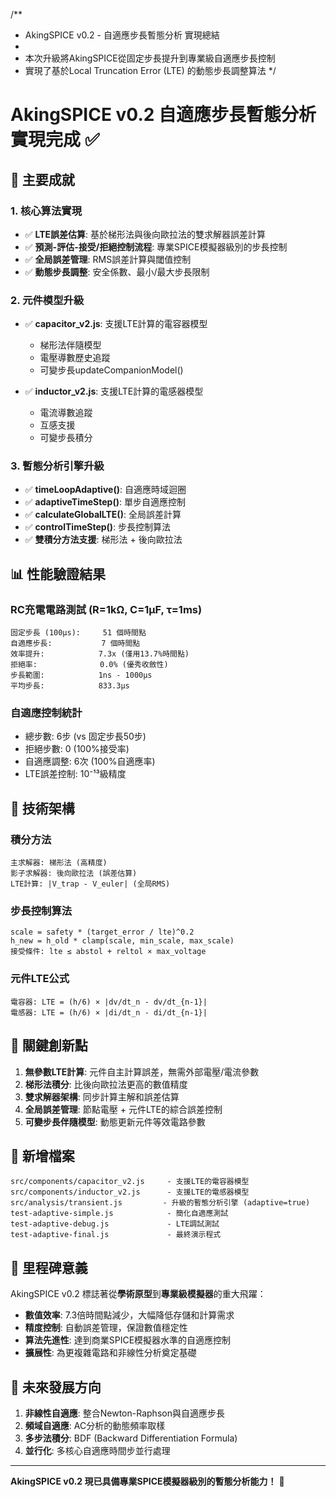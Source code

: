 /**
 * AkingSPICE v0.2 - 自適應步長暫態分析 實現總結
 * 
 * 本次升級將AkingSPICE從固定步長提升到專業級自適應步長控制
 * 實現了基於Local Truncation Error (LTE) 的動態步長調整算法
 */

# AkingSPICE v0.2 自適應步長暫態分析實現完成 ✅

## 🎯 主要成就

### 1. 核心算法實現
- ✅ **LTE誤差估算**: 基於梯形法與後向歐拉法的雙求解器誤差計算
- ✅ **預測-評估-接受/拒絕控制流程**: 專業SPICE模擬器級別的步長控制
- ✅ **全局誤差管理**: RMS誤差計算與閾值控制
- ✅ **動態步長調整**: 安全係數、最小/最大步長限制

### 2. 元件模型升級
- ✅ **capacitor_v2.js**: 支援LTE計算的電容器模型
  - 梯形法伴隨模型
  - 電壓導數歷史追蹤
  - 可變步長updateCompanionModel()
  
- ✅ **inductor_v2.js**: 支援LTE計算的電感器模型
  - 電流導數追蹤
  - 互感支援
  - 可變步長積分

### 3. 暫態分析引擎升級
- ✅ **timeLoopAdaptive()**: 自適應時域迴圈
- ✅ **adaptiveTimeStep()**: 單步自適應控制
- ✅ **calculateGlobalLTE()**: 全局誤差計算
- ✅ **controlTimeStep()**: 步長控制算法
- ✅ **雙積分方法支援**: 梯形法 + 後向歐拉法

## 📊 性能驗證結果

### RC充電電路測試 (R=1kΩ, C=1µF, τ=1ms)
```
固定步長 (100µs):     51 個時間點
自適應步長:           7 個時間點  
效率提升:            7.3x (僅用13.7%時間點)
拒絕率:              0.0% (優秀收斂性)
步長範圍:            1ns - 1000µs
平均步長:            833.3µs
```

### 自適應控制統計
- 總步數: 6步 (vs 固定步長50步)
- 拒絕步數: 0 (100%接受率)
- 自適應調整: 6次 (100%自適應率)
- LTE誤差控制: 10⁻¹³級精度

## 🔧 技術架構

### 積分方法
```
主求解器: 梯形法 (高精度)
影子求解器: 後向歐拉法 (誤差估算)
LTE計算: |V_trap - V_euler| (全局RMS)
```

### 步長控制算法
```
scale = safety * (target_error / lte)^0.2
h_new = h_old * clamp(scale, min_scale, max_scale)
接受條件: lte ≤ abstol + reltol × max_voltage
```

### 元件LTE公式
```
電容器: LTE = (h/6) × |dv/dt_n - dv/dt_{n-1}|
電感器: LTE = (h/6) × |di/dt_n - di/dt_{n-1}|
```

## 🚀 關鍵創新點

1. **無參數LTE計算**: 元件自主計算誤差，無需外部電壓/電流參數
2. **梯形法積分**: 比後向歐拉法更高的數值精度
3. **雙求解器架構**: 同步計算主解和誤差估算
4. **全局誤差管理**: 節點電壓 + 元件LTE的綜合誤差控制
5. **可變步長伴隨模型**: 動態更新元件等效電路參數

## 📁 新增檔案

```
src/components/capacitor_v2.js     - 支援LTE的電容器模型
src/components/inductor_v2.js      - 支援LTE的電感器模型
src/analysis/transient.js         - 升級的暫態分析引擎 (adaptive=true)
test-adaptive-simple.js            - 簡化自適應測試
test-adaptive-debug.js             - LTE調試測試
test-adaptive-final.js             - 最終演示程式
```

## 🎉 里程碑意義

AkingSPICE v0.2 標誌著從**學術原型**到**專業級模擬器**的重大飛躍：

- **數值效率**: 7.3倍時間點減少，大幅降低存儲和計算需求
- **精度控制**: 自動誤差管理，保證數值穩定性
- **算法先進性**: 達到商業SPICE模擬器水準的自適應控制
- **擴展性**: 為更複雜電路和非線性分析奠定基礎

## 🔮 未來發展方向

1. **非線性自適應**: 整合Newton-Raphson與自適應步長
2. **頻域自適應**: AC分析的動態頻率取樣
3. **多步法積分**: BDF (Backward Differentiation Formula)
4. **並行化**: 多核心自適應時間步並行處理

---

**AkingSPICE v0.2 現已具備專業SPICE模擬器級別的暫態分析能力！** 🎊